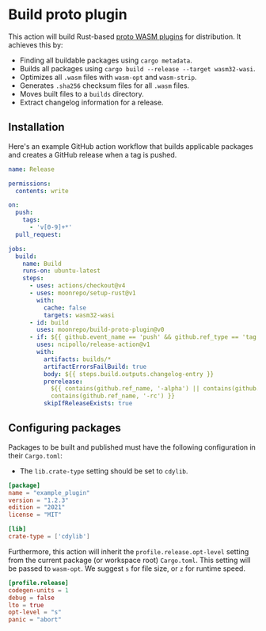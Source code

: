 # Build proto plugin

This action will build Rust-based [proto WASM plugins](https://moonrepo.dev/docs/proto/wasm-plugin)
for distribution. It achieves this by:

- Finding all buildable packages using `cargo metadata`.
- Builds all packages using `cargo build --release --target wasm32-wasi`.
- Optimizes all `.wasm` files with `wasm-opt` and `wasm-strip`.
- Generates `.sha256` checksum files for all `.wasm` files.
- Moves built files to a `builds` directory.
- Extract changelog information for a release.

## Installation

Here's an example GitHub action workflow that builds applicable packages and creates a GitHub
release when a tag is pushed.

```yaml
name: Release

permissions:
  contents: write

on:
  push:
    tags:
      - 'v[0-9]+*'
  pull_request:

jobs:
  build:
    name: Build
    runs-on: ubuntu-latest
    steps:
      - uses: actions/checkout@v4
      - uses: moonrepo/setup-rust@v1
        with:
          cache: false
          targets: wasm32-wasi
      - id: build
        uses: moonrepo/build-proto-plugin@v0
      - if: ${{ github.event_name == 'push' && github.ref_type == 'tag' }}
        uses: ncipollo/release-action@v1
        with:
          artifacts: builds/*
          artifactErrorsFailBuild: true
          body: ${{ steps.build.outputs.changelog-entry }}
          prerelease:
            ${{ contains(github.ref_name, '-alpha') || contains(github.ref_name, '-beta') ||
            contains(github.ref_name, '-rc') }}
          skipIfReleaseExists: true
```

## Configuring packages

Packages to be built and published must have the following configuration in their `Cargo.toml`:

- The `lib.crate-type` setting should be set to `cdylib`.

```toml
[package]
name = "example_plugin"
version = "1.2.3"
edition = "2021"
license = "MIT"

[lib]
crate-type = ['cdylib']
```

Furthermore, this action will inherit the `profile.release.opt-level` setting from the current
package (or workspace root) `Cargo.toml`. This setting will be passed to `wasm-opt`. We suggest `s`
for file size, or `z` for runtime speed.

```toml
[profile.release]
codegen-units = 1
debug = false
lto = true
opt-level = "s"
panic = "abort"
```
